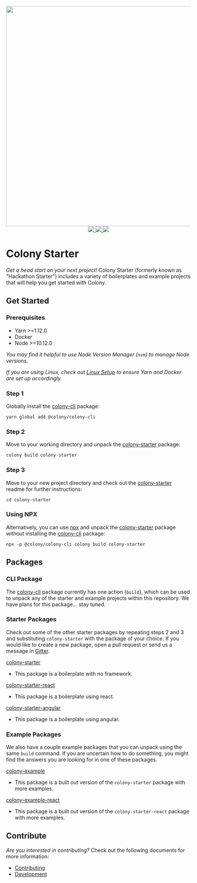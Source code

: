 <div align="center">
  <img src="/docs/img/colonyStarter_color.svg" width="600" />
</div>
<div align="center">
  <a href="https://circleci.com/gh/JoinColony/colonyStarter">
    <img src="https://circleci.com/gh/JoinColony/colonyStarter.svg?style=shield" />
  </a>
  <a href="https://gitter.im/JoinColony/colonyStarter">
    <img src="https://img.shields.io/gitter/room/TechnologyAdvice/Stardust.svg" />
  </a>
  <a href="https://build.colony.io/">
    <img src="https://img.shields.io/discourse/https/build.colony.io/status.svg" />
  </a>
</div>

# Colony Starter

_Get a head start on your next project!_ Colony Starter (formerly known as "Hackathon Starter") includes a variety of boilerplates and example projects that will help you get started with Colony.

## Get Started

### Prerequisites

- Yarn >=1.12.0
- Docker
- Node >=10.12.0

_You may find it helpful to use Node Version Manager (`nvm`) to manage Node versions._

_If you are using Linux, check out [Linux Setup](/.github/LINUX_SETUP.md) to ensure Yarn and Docker are set up accordingly._

### Step 1

Globally install the [colony-cli](/packages/colony-cli) package:

```
yarn global add @colony/colony-cli
```

### Step 2

Move to your working directory and unpack the [colony-starter](/packages/colony-starter) package:

```
colony build colony-starter
```

### Step 3

Move to your new project directory and check out the [colony-starter](/packages/colony-starter) readme for further instructions:

```
cd colony-starter
```

### Using NPX

Alternatively, you can use [npx](https://www.npmjs.com/package/npx) and unpack the [colony-starter](/packages/colony-starter) package without installing the [colony-cli](/packages/colony-cli) package:

```
npx -p @colony/colony-cli colony build colony-starter
```

## Packages

### CLI Package

The [colony-cli](/packages/colony-cli) package currently has one action (`build`), which can be used to unpack any of the starter and example projects within this repository. We have plans for this package... stay tuned.

### Starter Packages

Check out some of the other starter packages by repeating steps 2 and 3 and substituting `colony-starter` with the package of your choice. If you would like to create a new package, open a pull request or send us a message in [Gitter](https://gitter.im/JoinColony/colonyStarter).

[colony-starter](/packages/colony-starter)

- This package is a boilerplate with no framework.

[colony-starter-react](/packages/colony-starter-react)

- This package is a boilerplate using react.

[colony-starter-angular](/packages/colony-starter-angular)

- This package is a boilerplate using angular.

### Example Packages

We also have a couple example packages that you can unpack using the same `build` command. If you are uncertain how to do something, you might find the answers you are looking for in one of these packages.

[colony-example](/packages/colony-example)

- This package is a built out version of the `colony-starter` package with more examples.

[colony-example-react](/packages/colony-example-react)

- This package is a built out version of the `colony-starter-react` package with more examples.

## Contribute

_Are you interested in contributing?_ Check out the following documents for more information:

- [Contributing](/.github/CONTRIBUTING.md)
- [Development](/.github/DEVELOPMENT.md)
